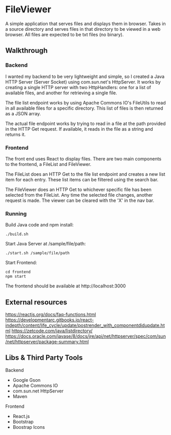 # FileViewer

A simple application that serves files and displays them in browser. Takes in a source directory and serves files in that directory to be viewed in a web browser. All files are expected to be txt files (no binary).

## Walkthrough
### Backend
I wanted my backend to be very lightweight and simple, so I created a Java HTTP Server (Server Socket) using com.sun.net's HttpServer. It works by creating a single HTTP server with two HttpHandlers: one for a list of available files, and another for retrieving a single file. 

The file list endpoint works by using Apache Commons IO's FileUtils to read in all available files for a specific directory. This list of files is then returned as a JSON array.

The actual file endpoint works by trying to read in a file at the path provided in the  HTTP Get request. If available, it reads in the file as a string and returns it.
### Frontend
The front end uses React to display files. There are two main components to the frontend, a FileList and FileViewer.

The FileList does an HTTP Get to the file list endpoint and creates a new list item for each entry. These list items can be filtered using the search bar.

The FileViewer does an HTTP Get to whichever specific file has been selected from the FileList.  Any time the selected file changes, another request is made. The viewer can be cleared with the 'X' in the nav bar.
### Running
Build Java code and npm install:

	./build.sh

Start Java Server at /sample/file/path:

	./start.sh /sample/file/path

Start Frontend:

	cd frontend
	npm start

The frontend should be available at http://localhost:3000
## External resources
https://reactjs.org/docs/faq-functions.html
https://developmentarc.gitbooks.io/react-indepth/content/life_cycle/update/postrender_with_componentdidupdate.html
https://zetcode.com/java/listdirectory/
https://docs.oracle.com/javase/8/docs/jre/api/net/httpserver/spec/com/sun/net/httpserver/package-summary.html

## Libs & Third Party Tools

Backend
 - Google Gson
 - Apache Commons IO
 - com.sun.net HttpServer
 - Maven

Frontend
 - React.js
 - Bootstrap
 - Boostrap Icons

